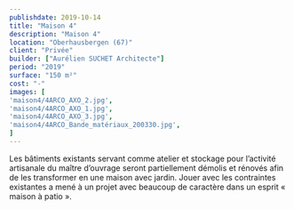 ```yaml
---
publishdate: 2019-10-14
title: "Maison 4"
description: "Maison 4"
location: "Oberhausbergen (67)"
client: "Privée"
builder: ["Aurélien SUCHET Architecte"]
period: "2019"
surface: "150 m²"
cost: "-"
images: [
'maison4/4ARCO_AXO_2.jpg',
'maison4/4ARCO_AXO_1.jpg',
'maison4/4ARCO_AXO_3.jpg',
'maison4/4ARCO_Bande_matériaux_200330.jpg',
]
---
```

Les bâtiments existants servant comme atelier et stockage pour l’activité artisanale du maître d’ouvrage seront partiellement démolis et rénovés afin de les transformer en une maison avec jardin. Jouer avec les contraintes existantes a mené à un projet avec beaucoup de caractère dans un esprit « maison à patio ».
